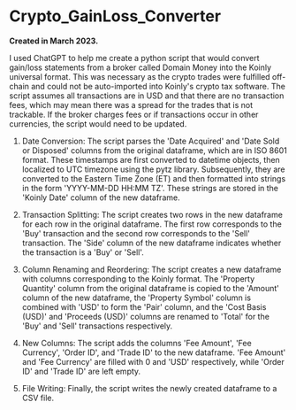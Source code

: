 # Crypto_GainLoss_Converter
**Created in March 2023.**

I used ChatGPT to help me create a python script that would convert gain/loss statements from a broker called Domain Money into the Koinly universal format. This was necessary as the crypto trades were fulfilled off-chain and could not be auto-imported into Koinly's crypto tax software. The script assumes all transactions are in USD and that there are no transaction fees, which may mean there was a spread for the trades that is not trackable. If the broker charges fees or if transactions occur in other currencies, the script would need to be updated.

1. Date Conversion: The script parses the 'Date Acquired' and 'Date Sold or Disposed' columns from the original dataframe, which are in ISO 8601 format. These timestamps are first converted to datetime objects, then localized to UTC timezone using the pytz library. Subsequently, they are converted to the Eastern Time Zone (ET) and then formatted into strings in the form 'YYYY-MM-DD HH:MM TZ'. These strings are stored in the 'Koinly Date' column of the new dataframe.

2. Transaction Splitting: The script creates two rows in the new dataframe for each row in the original dataframe. The first row corresponds to the 'Buy' transaction and the second row corresponds to the 'Sell' transaction. The 'Side' column of the new dataframe indicates whether the transaction is a 'Buy' or 'Sell'.

3. Column Renaming and Reordering: The script creates a new dataframe with columns corresponding to the Koinly format. The 'Property Quantity' column from the original dataframe is copied to the 'Amount' column of the new dataframe, the 'Property Symbol' column is combined with 'USD' to form the 'Pair' column, and the 'Cost Basis (USD)' and 'Proceeds (USD)' columns are renamed to 'Total' for the 'Buy' and 'Sell' transactions respectively.

4. New Columns: The script adds the columns 'Fee Amount', 'Fee Currency', 'Order ID', and 'Trade ID' to the new dataframe. 'Fee Amount' and 'Fee Currency' are filled with 0 and 'USD' respectively, while 'Order ID' and 'Trade ID' are left empty.

5. File Writing: Finally, the script writes the newly created dataframe to a CSV file.
